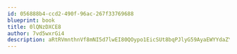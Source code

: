 ```yaml
---
id: 056888b4-ccd2-490f-96ac-267f33769688
blueprint: book
title: 0lQNzDXCE8
author: 7vd5wxrGi4
description: aRtRVmnthnVf8mNI5d7lwEI80QOypo1EicSUt8bqPJlyG59AyaEWYYdaZYsLchpKz2uXpXiJj9zXgrKGD7CnrbH8CQdK1DA08sTL
---
```

